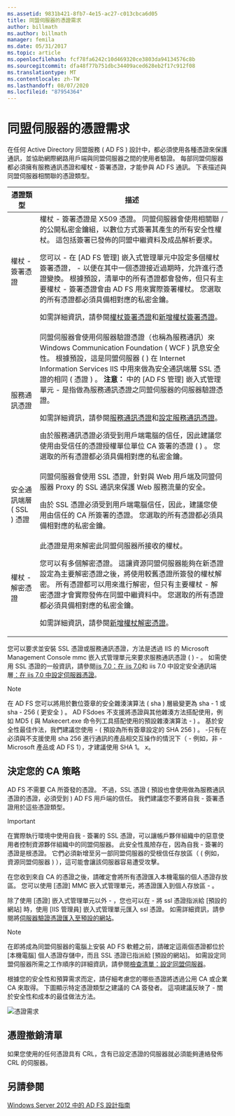 ```yaml
---
ms.assetid: 9831b421-8fb7-4e15-ac27-c013cbca6d05
title: 同盟伺服器的憑證需求
author: billmath
ms.author: billmath
manager: femila
ms.date: 05/31/2017
ms.topic: article
ms.openlocfilehash: fcf78fa6242c10d469320ce3803da94134576c8b
ms.sourcegitcommit: dfa48f77b751dbc34409aced628eb2f17c912f08
ms.translationtype: MT
ms.contentlocale: zh-TW
ms.lasthandoff: 08/07/2020
ms.locfileid: "87954364"
---
```

# <a name="certificate-requirements-for-federation-servers"></a>同盟伺服器的憑證需求

在任何 Active Directory 同盟服務 \( AD FS \) 設計中，都必須使用各種憑證來保護通訊，並協助網際網路用戶端與同盟伺服器之間的使用者驗證。 每部同盟伺服器都必須擁有服務通訊憑證和權杖 \- 簽署憑證，才能參與 AD FS 通訊。 下表描述與同盟伺服器相關聯的憑證類型。

|憑證類型|描述|
|--------------------|---------------|
|權杖 \- 簽署憑證|權杖 \- 簽署憑證是 X509 憑證。 同盟伺服器會使用相關聯 \/ 的公開私密金鑰組，以數位方式簽署其產生的所有安全性權杖。 這包括簽署已發佈的同盟中繼資料及成品解析要求。<p>您可以 \- 在 [AD FS 管理] 嵌入式管理單元中設定多個權杖簽署憑證， \- 以便在其中一個憑證接近過期時，允許進行憑證變換。 根據預設，清單中的所有憑證都會發佈，但只有主要權杖 \- 簽署憑證會由 AD FS 用來實際簽署權杖。 您選取的所有憑證都必須具備相對應的私密金鑰。<p>如需詳細資訊，請參閱[權杖簽署憑證](Token-Signing-Certificates.md)和[新增權杖簽署憑證](../../ad-fs/deployment/Add-a-Token-Signing-Certificate.md)。|
|服務通訊憑證|同盟伺服器會使用伺服器驗證憑證（也稱為服務通訊）來 Windows Communication Foundation \( WCF \) 訊息安全性。 根據預設，這是同盟伺服器 \( \) 在 Internet Information Services IIS 中用來做為安全通訊端層 SSL 憑證的相同 \( 憑證 \) 。 **注意：** 中的 [AD FS 管理] 嵌入式管理單元 \- 是指做為服務通訊憑證之同盟伺服器的伺服器驗證憑證。<p>如需詳細資訊，請參閱[服務通訊憑證](Service-Communications-Certificates.md)和[設定服務通訊憑證](../../ad-fs/deployment/Set-a-Service-Communications-Certificate.md)。<p>由於服務通訊憑證必須受到用戶端電腦的信任，因此建議您使用由受信任的憑證授權單位單位 CA 簽署的憑證 \( \) 。 您選取的所有憑證都必須具備相對應的私密金鑰。|
|安全通訊端層 \( SSL \) 憑證|同盟伺服器會使用 SSL 憑證，針對與 Web 用戶端及同盟伺服器 Proxy 的 SSL 通訊來保護 Web 服務流量的安全。<p>由於 SSL 憑證必須受到用戶端電腦信任，因此，建議您使用由信任的 CA 所簽署的憑證。 您選取的所有憑證都必須具備相對應的私密金鑰。|
|權杖 \- 解密憑證|此憑證是用來解密此同盟伺服器所接收的權杖。<p>您可以有多個解密憑證。 這讓資源同盟伺服器能夠在新憑證設定為主要解密憑證之後，將使用較舊憑證所簽發的權杖解密。 所有憑證都可以用來進行解密，但只有主要權杖 \- 解密憑證才會實際發佈在同盟中繼資料中。 您選取的所有憑證都必須具備相對應的私密金鑰。<p>如需詳細資訊，請參閱[新增權杖解密憑證](../../ad-fs/deployment/Add-a-Token-Decrypting-Certificate.md)。|

您可以要求並安裝 SSL 憑證或服務通訊憑證，方法是透過 IIS 的 Microsoft Management Console mmc 嵌入式管理單元來要求服務通訊憑證 \( \) \- 。 如需使用 SSL 憑證的一般資訊，請參閱[iis 7.0：在 iis 7.0](https://go.microsoft.com/fwlink/?LinkID=108544)和 iis 7.0 中設定安全通訊端層[：在 iis 7.0 中設定伺服器憑證](https://go.microsoft.com/fwlink/?LinkID=108545)。

> [!NOTE]
> 在 AD FS 您可以將用於數位簽章的安全雜湊演算法 \( sha \) 層級變更為 sha \- 1 或 sha \- 256 \( 更安全 \) 。 AD FSdoes 不支援將憑證與其他雜湊方法搭配使用，例如 MD5 \( 與 Makecert.exe 命令列工具搭配使用的預設雜湊演算法 \- \) 。 基於安全性最佳作法，我們建議您使用 \- \( 預設為所有簽章設定的 SHA 256 \) 。 \-只有在必須與不支援使用 sha 256 進行通訊的產品相交互操作的情況下（ \- 例如，非 \- Microsoft 產品或 AD FS 1），才建議使用 SHA 1。 *x*。

## <a name="determining-your-ca-strategy"></a>決定您的 CA 策略
AD FS 不需要 CA 所簽發的憑證。 不過，SSL 憑證 \( 預設也會使用做為服務通訊憑證的憑證，必須受到 \) AD FS 用戶端的信任。 我們建議您不要將自我 \- 簽署憑證用於這些憑證類型。

> [!IMPORTANT]
> 在實際執行環境中使用自我 \- 簽署的 SSL 憑證，可以讓帳戶夥伴組織中的惡意使用者控制資源夥伴組織中的同盟伺服器。 此安全性風險存在，因為自我 \- 簽署的憑證是根憑證。 它們必須新增至另一部同盟伺服器的受根信任存放區（ \( 例如，資源同盟伺服器 \) ），這可能會讓該伺服器容易遭受攻擊。

在您收到來自 CA 的憑證之後，請確定會將所有憑證匯入本機電腦的個人憑證存放區。 您可以使用 [憑證] MMC 嵌入式管理單元，將憑證匯入到個人存放區 \- 。

除了使用 [憑證] 嵌入式管理單元以外 \- ，您也可以在 \- 將 ssl 憑證指派給 [預設的網站] 時，使用 [IIS 管理員] 嵌入式管理單元匯入 ssl 憑證。 如需詳細資訊，請參閱將[伺服器驗證憑證匯入至預設的網站](../../ad-fs/deployment/Import-a-Server-Authentication-Certificate-to-the-Default-Web-Site.md)。

> [!NOTE]
> 在即將成為同盟伺服器的電腦上安裝 AD FS 軟體之前，請確定這兩個憑證都位於 [本機電腦] 個人憑證存儲中，而且 SSL 憑證已指派給 [預設的網站]。 如需設定同盟伺服器所需之工作順序的詳細資訊，請參閱[檢查清單：設定同盟伺服器](../../ad-fs/deployment/Checklist--Setting-Up-a-Federation-Server.md)。

根據您的安全性和預算需求而定，請仔細考慮您的哪些憑證將透過公用 CA 或企業 CA 來取得。 下圖顯示特定憑證類型之建議的 CA 簽發者。 這項建議反映了 \- 關於安全性和成本的最佳做法方法。

![憑證需求](media/adfs2_fedserver_certstory_1.png)

## <a name="certificate-revocation-lists"></a>憑證撤銷清單
如果您使用的任何憑證具有 CRL，含有已設定憑證的伺服器就必須能夠連絡發佈 CRL 的伺服器。

## <a name="see-also"></a>另請參閱
[Windows Server 2012 中的 AD FS 設計指南](AD-FS-Design-Guide-in-Windows-Server-2012.md)
